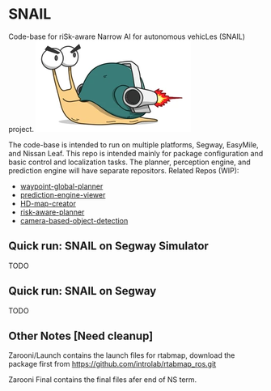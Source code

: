 # SNAIL
Code-base for riSk-aware Narrow AI for autonomous vehicLes (SNAIL) project.
![logo](figs/logo.png)

The code-base is intended to run on multiple platforms, Segway, EasyMile, and Nissan Leaf. This repo is intended mainly for package configuration and basic control and localization tasks. The planner, perception engine, and prediction engine will have separate repositors.
Related Repos (WIP):
- [waypoint-global-planner](https://github.com/gkouros/waypoint-global-planner)
- [prediction-engine-viewer]()
- [HD-map-creator]()
- [risk-aware-planner](https://github.com/AV-Lab/SNAIL/tree/main/Risk-Aware%20Planner)
- [camera-based-object-detection]()


## Quick run: SNAIL on Segway Simulator
TODO

## Quick run: SNAIL on Segway
TODO
## Other Notes [Need cleanup]
Zarooni/Launch contains the launch files for rtabmap, download the package first from https://github.com/introlab/rtabmap_ros.git

Zarooni Final contains the final files afer end of NS term.
